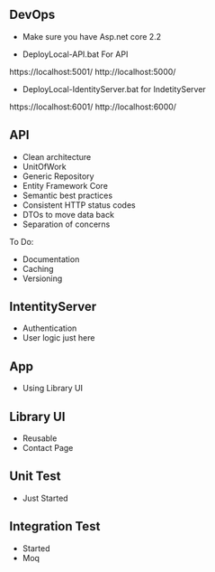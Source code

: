 ## DevOps

- Make sure you have Asp.net core 2.2

- DeployLocal-API.bat For API

https://localhost:5001/
http://localhost:5000/

- DeployLocal-IdentityServer.bat for IndetityServer

https://localhost:6001/
http://localhost:6000/


##



## API
- Clean architecture 
- UnitOfWork
- Generic Repository
- Entity Framework Core
- Semantic best practices
- Consistent HTTP status codes
- DTOs to move data back
- Separation of concerns

To Do: 

- Documentation
- Caching
- Versioning

## IntentityServer
- Authentication
- User logic just here

## App
- Using Library UI

## Library UI
- Reusable 
- Contact Page

## Unit Test
- Just Started

## Integration Test
- Started
- Moq
